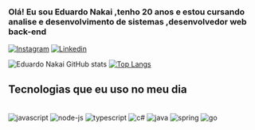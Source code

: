
### Olá! Eu sou Eduardo Nakai ,tenho 20 anos e estou cursando analise e desenvolvimento de sistemas ,desenvolvedor web back-end

[![Instagram](https://img.shields.io/badge/Instagram-E4405F?style=for-the-badge&logo=instagram&logoColor=white)](https://www.instagram.com/eduardo_nakai/)
[![Linkedin](https://img.shields.io/badge/LinkedIn-0077B5?style=for-the-badge&logo=linkedin&logoColor=white)]([https://www.linkedin.com/in/eduardo-issao-nakai-frasson-0b2657232/](https://www.linkedin.com/in/eduardo-nakai-0b2657232/))

![Eduardo Nakai GitHub stats](https://github-readme-stats.vercel.app/api?username=eduardonakaidev&show_icons=true&theme=merko)
[![Top Langs](https://github-readme-stats.vercel.app/api/top-langs/?username=eduardonakaidev&langs_count=8)](https://github.com/anuraghazra/github-readme-stats)

## Tecnologias que eu uso no meu dia 

<div style="display: inline_block"><br/>
   <img align="center"  alt="javascript" src="https://img.shields.io/badge/JavaScript-F7DF1E?style=for-the-badge&logo=javascript&logoColor=black">
   <img align="center"  alt="node-js" src="https://img.shields.io/badge/Node.js-43853D?style=for-the-badge&logo=node.js&logoColor=white">
    <img align="center"  alt="typescript" src="https://img.shields.io/badge/TypeScript-007ACC?style=for-the-badge&logo=typescript&logoColor=white">
     <img align="center"  alt="c#" src="https://img.shields.io/badge/.NET-5C2D91?style=for-the-badge&logo=.net&logoColor=white">
    <img align="center"  alt="java" src="https://img.shields.io/badge/Java-ED8B00?style=for-the-badge&logo=openjdk&logoColor=white">
    <img align="center"  alt="spring" src="https://img.shields.io/badge/Spring-6DB33F?style=for-the-badge&logo=spring&logoColor=white">
       <img align="center"  alt="go" src="https://img.shields.io/badge/Go-00ADD8?style=for-the-badge&logo=go&logoColor=white">
   <br/>
</div>
<br/>








